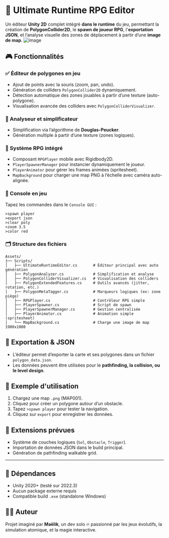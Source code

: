 # 🧩 Ultimate Runtime RPG Editor

Un éditeur **Unity 2D** complet intégré **dans le runtime** du jeu, permettant la création de **PolygonCollider2D**, le **spawn de joueur RPG**, l'**exportation JSON**, et l’analyse visuelle des zones de déplacement à partir d’une **image de map**.
![image](https://github.com/user-attachments/assets/f0841dae-01d5-45a4-b13c-8478ccc35285)

## 🎮 Fonctionnalités

### ✅ Éditeur de polygones en jeu
- Ajout de points avec la souris (zoom, pan, undo).
- Génération de colliders `PolygonCollider2D` dynamiquement.
- Détection automatique des zones jouables à partir d’une texture (auto-polygone).
- Visualisation avancée des colliders avec `PolygonColliderVisualizer`.

### 🧠 Analyseur et simplificateur
- Simplification via l’algorithme de **Douglas-Peucker**.
- Génération multiple à partir d’une texture (zones logiques).

### 👤 Système RPG intégré
- Composant `RPGPlayer` mobile avec Rigidbody2D.
- `PlayerSpawnerManager` pour instancier dynamiquement le joueur.
- `PlayerAnimator` pour gérer les frames animées (spritesheet).
- `MapBackground` pour charger une map PNG à l’échelle avec caméra auto-alignée.

### 🔧 Console en jeu
Tapez les commandes dans le `Console GUI` :
```
>spawn player
>export json
>clear poly
>zoom 3.5
>color red
```

### 🗂️ Structure des fichiers
```
Assets/
├── Scripts/
│   ├── UltimateRuntimeEditor.cs       # Éditeur principal avec auto génération
│   ├── PolygonAnalyzer.cs             # Simplification et analyse
│   ├── PolygonColliderVisualizer.cs   # Visualisation des colliders
│   ├── PolygonExtendedFeatures.cs     # Outils avancés (jitter, rotation, etc.)
│   ├── PolygonMetaTagger.cs           # Marqueurs logiques (ex: zone piège)
│   ├── RPGPlayer.cs                   # Contrôleur RPG simple
│   ├── PlayerSpawner.cs               # Script de spawn
│   ├── PlayerSpawnerManager.cs        # Gestion centralisée
│   ├── PlayerAnimator.cs              # Animation simple (spritesheet)
│   └── MapBackground.cs               # Charge une image de map 1980x1080
```

## 🔁 Exportation & JSON
- L’éditeur permet d’exporter la carte et ses polygones dans un fichier `polygon_data.json`.
- Les données peuvent être utilisées pour le **pathfinding, la collision, ou le level design**.

## 📸 Exemple d'utilisation
1. Chargez une map `.png` (MAP001).
2. Cliquez pour créer un polygone autour d’un obstacle.
3. Tapez `>spawn player` pour tester la navigation.
4. Cliquez sur `export` pour enregistrer les données.

## 🧪 Extensions prévues
- Système de couches logiques (`Sol`, `Obstacle`, `Trigger`).
- Importation de données JSON dans le build principal.
- Génération de pathfinding walkable grid.

---

## 🚀 Dépendances
- Unity 2020+ (testé sur 2022.3)
- Aucun package externe requis
- Compatible build `.exe` (standalone Windows)

## 🧙‍♂️ Auteur
Projet imaginé par **Maëlik**, un dev solo 🔥 passionné par les jeux évolutifs, la simulation atomique, et la magie interactive.

